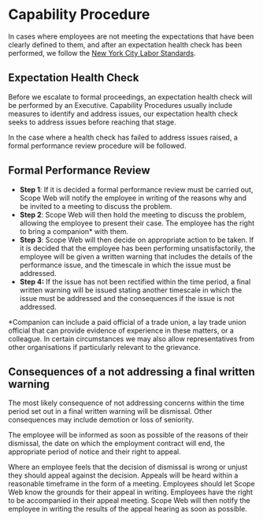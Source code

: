 # Capability Procedure

In cases where employees are not meeting the expectations that have been clearly defined to them, and after an expectation health check has been performed, we follow the [New York City Labor Standards](https://labor.ny.gov/workerprotection/laborstandards/labor_standards.shtm).

## Expectation Health Check

Before we escalate to formal proceedings, an expectation health check will be performed by an Executive. Capability Procedures usually include measures to identify and address issues, our expectation health check seeks to address issues before reaching that stage.

In the case where a health check has failed to address issues raised, a formal performance review procedure will be followed.

## Formal Performance Review

- **Step 1**: If it is decided a formal performance review must be carried out, Scope Web will notify the employee in writing of the reasons why and be invited to a meeting to discuss the problem.
- **Step 2**: Scope Web will then hold the meeting to discuss the problem, allowing the employee to present their case. The employee has the right to bring a companion* with them.
- **Step 3**: Scope Web will then decide on appropriate action to be taken. If it is decided that the employee has been performing unsatisfactorily, the employee will be given a written warning that includes the details of the performance issue, and the timescale in which the issue must be addressed.
- **Step 4:** If the issue has not been rectified within the time period, a final written warning will be issued stating another timescale in which the issue must be addressed and the consequences if the issue is not addressed.

\*Companion can include a paid official of a trade union, a lay trade union official that can provide evidence of experience in these matters, or a colleague. In certain circumstances we may also allow representatives from other organisations if particularly relevant to the grievance.

## Consequences of a not addressing a final written warning

The most likely consequence of not addressing concerns within the time period set out in a final written warning will be dismissal. Other consequences may include demotion or loss of seniority.

The employee will be informed as soon as possible of the reasons of their dismissal, the date on which the employment contract will end, the appropriate period of notice and their right to appeal.

Where an employee feels that the decision of dismissal is wrong or unjust they should appeal against the decision. Appeals will be heard within a reasonable timeframe in the form of a meeting. Employees should let Scope Web know the grounds for their appeal in writing. Employees have the right to be accompanied in their appeal meeting. Scope Web will then notify the employee in writing the results of the appeal hearing as soon as possible.